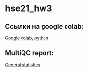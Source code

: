 # hse21_hw3
## Ссылки на google colab:
[Google colab, python](https://colab.research.google.com/drive/1SvVXprbhlzH3yp_DKVsXC3Et0TI9hAvo#scrollTo=HJOMidKiOE3n)

## MultiQC report:
[General statistics](https://github.com/IlonaGA/hse21_hw3/blob/main/Images/General_stats.png)
